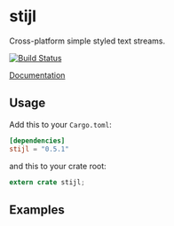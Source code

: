 stijl
=====

Cross-platform simple styled text streams.

[![Build Status](https://travis-ci.org/edmccard/tvis.svg?branch=master)](https://travis-ci.org/edmccard/tvis)

[Documentation](https://docs.rs/stijl)

## Usage

Add this to your `Cargo.toml`:

```toml
[dependencies]
stijl = "0.5.1"
```

and this to your crate root:

```rust
extern crate stijl;
```

## Examples

```rust
```
